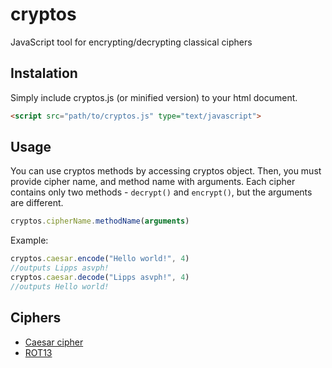 # cryptos
JavaScript tool for encrypting/decrypting classical ciphers

## Instalation
Simply include cryptos.js (or minified version) to your html document.
```html
<script src="path/to/cryptos.js" type="text/javascript">
```

## Usage
You can use cryptos methods by accessing cryptos object. Then, you must provide cipher name, and method name with arguments.
Each cipher contains only two methods - ```decrypt()``` and ```encrypt()```, but the arguments are different.
```javascript
cryptos.cipherName.methodName(arguments)
```
Example:
```javascript
cryptos.caesar.encode("Hello world!", 4)
//outputs Lipps asvph!
cryptos.caesar.decode("Lipps asvph!", 4)
//outputs Hello world!
```

## Ciphers
* [Caesar cipher](https://en.wikipedia.org/wiki/Caesar_cipher)
* [ROT13](https://en.wikipedia.org/wiki/ROT13)
